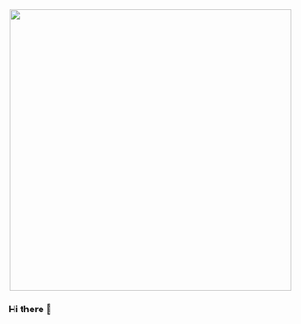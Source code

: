<div id="header" align="center">
  <img src="https://media.giphy.com/media/hvpjW5tiu6cDK/giphy.gif" width="500"/>
</div>


### Hi there 👋

<!--
**pae-andrew/pae-andrew** is a ✨ _special_ ✨ repository because its `README.md` (this file) appears on your GitHub profile.

Here are some ideas to get you started:

- 🔭 I’m currently working on ...
- 🌱 I’m currently learning ...
- 👯 I’m looking to collaborate on ...
- 🤔 I’m looking for help with ...
- 💬 Ask me about ...
- 📫 How to reach me: ...
- 😄 Pronouns: ...
- ⚡ Fun fact: ...
-->
